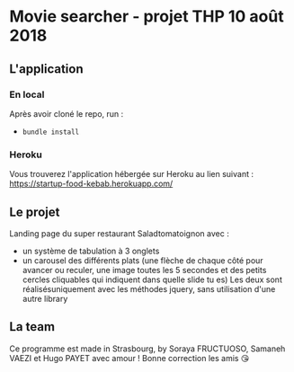# Movie searcher - projet THP 10 août 2018

## L'application

### En local

Après avoir cloné le repo, run :

- `bundle install`

### Heroku

Vous trouverez l'application hébergée sur Heroku au lien suivant : https://startup-food-kebab.herokuapp.com/

## Le projet

Landing page du super restaurant Saladtomatoignon avec :
- un système de tabulation à 3 onglets
- un carousel des différents plats (une flèche de chaque côté pour avancer ou reculer, une image toutes les 5 secondes et des petits cercles cliquables qui indiquent dans quelle slide tu es)
Les deux sont réalisésuniquement avec les méthodes jquery, sans utilisation d'une autre library

## La team

Ce programme est made in Strasbourg, by Soraya FRUCTUOSO, Samaneh VAEZI et Hugo PAYET avec amour ! Bonne correction les amis :kissing_heart:
